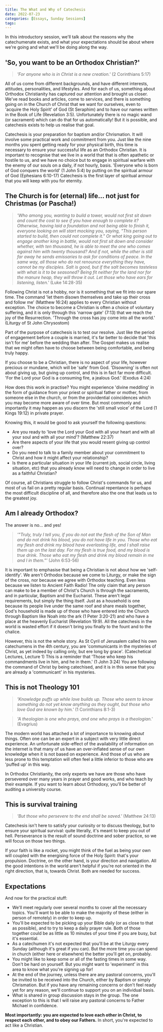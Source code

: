 ```yaml
---
title: The What and Why of Catechesis
date: 2022-07-23
categories: [Essays, Sunday Sessions]
tags:
---
```


In this introductory session, we'll talk about the reasons why the catechumenate exists, and what your expectations should be about where we're going and what we'll be doing along the way.

## 'So, you want to be an Orthodox Christian?'

> *'For anyone who is in Christ is a new creation.'* (2 Corinthians 5:17)

All of us come from different backgrounds, and have different interests, attitudes, personalities, and lifestyles. And for each of us, something about Orthodox Christianity has captured our attention and brought us closer. We've read books and articles, come to services, and there is something going on in the Church of Christ that we want for ourselves, even to 'acquire the Holy Spirit' of God (St Seraphim) and to have our names written in the Book of Life (Revelation 3:5). Unfortunately there is no magic wand (or sacrament) which can do that for us automatically! But it is possible, and catechesis exists to help us realise that goal.

Catechesis is your preparation for baptism and/or Chrismation. It will involve some practical work and commitment from you. Just like the nine months you spent getting ready for your physical birth, this time is necessary to ensure your successful life as an Orthodox Christian. It is important to recognise that we live in a world that that is often apathetic or hostile to us, and we have no choice but to engage in spiritual warfare with the enemy of our souls on a daily, if not hourly, basis. 'Everyone who is born of God conquers the world' (1 John 5:4) by putting on the spiritual armour of God (Ephesians 6:10-17) Catechesis is the first layer of spiritual armour that you will keep with you for eternity.

## The Church is for (eternal) life… not just for Christmas (or Pascha!)

> *'Who among you, wanting to build a tower, would not first sit down and count the cost to see if you have enough to complete it? Otherwise, having laid a foundation and not being able to finish it, everyone looking on will start mocking you, saying, "This person started to build, then could not complete it." Or what king going out to engage another king in battle, would not first sit down and consider whether, with ten thousand, he is able to meet the one who comes against him with twenty thousand? And if not, while the other is still far away he sends emissaries to ask for conditions of peace. In the same way, all those who do not renounce everything they have, cannot be my disciples. Salt is good, but if the salt becomes tasteless with what is it to be seasoned? Being fit neither for the land nor for the manure heap, they will throw it out. Let those who have ears for listening, listen.'* (Luke 14:28-35)

Following Christ is not a hobby, nor is it something that we fit into our spare time. The command 'let them disown themselves and take up their cross and follow me' (Matthew 16:24) applies to every Christian without exception. The choice to become a Christian is often a choice of voluntary suffering, and it is only through this 'narrow gate' (7:13) that we reach the joy of the Resurrection. 'Through the cross has joy come into all the world.' (Liturgy of St John Chrysostom)

Part of the purpose of catechesis is to test our resolve. Just like the period of engagement before a couple is married, it's far better to decide that 'this isn't for me' before the wedding than after. The Gospel makes us realise that we might often have to choose between being comfortable, and being truly happy.

If you choose to be a Christian, there is no aspect of your life, however precious or mundane, which will be 'safe' from God. 'Disowning' is often not about giving up, but giving up control, and this is in fact far more difficult. 'For the Lord your God is a consuming fire, a jealous God.' (Exodus 4:24)

How does this work in practise? You might experience 'divine meddling' in the form of guidance from your priest or spiritual father or mother, from someone else in the church, or from the providential coincidences which you may become more aware of over time. But most commonly and importantly it may happen as you discern the 'still small voice' of the Lord (1 Kings 19:12) in private prayer.

Knowing this, it would be good to ask yourself the following questions:

- Are you ready to 'love the Lord your God with all your heart and with all your soul and with all your mind'? (Matthew 22:37)
- Are there aspects of your life that you would resent giving up control over?
- Do you need to talk to a family member about your commitment to Christ and how it might affect your relationship?
- Is there a particular situation in your life (current job, social circle, living situation, etc) that you already know will need to change in order to live as a faithful Christian?

Of course, all Christians struggle to follow Christ's commands for us, and most of us fail on a pretty regular basis. Continual repentance is perhaps the most difficult discipline of all, and therefore also the one that leads us to the greatest joy.

## Am I already Orthodox?

The answer is no... and yes!

> *'"Truly, truly I tell you, if you do not eat the flesh of the Son of Man and do not drink his blood, you do not have life in you. Those who eat my flesh and drink my blood have everlasting life, and I shall raise them up on the last day. For my flesh is true food, and my blood is true drink. Those who eat my flesh and drink my blood remain in me and I in them."'* (John 6:53-56)

It is important to emphasise that being a Christian is not about how we 'self-identify'. We aren't Orthodox because we come to Liturgy, or make the sign of the cross, nor because we agree with Orthodox teaching. Even less because we listen to Ancient Faith Radio! The only claim that any person can make to be a member of Christ's Church is through the sacraments, and in particular, Baptism and the Eucharist. These aren't legal requirements, but simply the thing itself. Just as a household is one because its people live under the same roof and share meals together, God's household is made up of those who have entered into the Church through Baptism like Noah into the ark (1 Peter 3:20-21) and who have a place at the heavenly Eucharist (Revelation 19:9). All the catechesis in the world is wasted effort if it doesn't bring you finally to the fount and to the chalice.

However, this is not the whole story. As St Cyril of Jerusalem called his own catechumens in the 4th century, you are 'communicants in the mysteries of Christ, as yet indeed by calling only, but ere long by grace'. (Catechetical Lectures, Lecture 1) This is a reminder that 'Those who keep his commandments live in him, and he in them.' (1 John 3:24) You are following the command of Christ by being catechised, and it is in this sense that you are already a 'communicant' in his mysteries.

## This is not Theology 101

> *'Knowledge puffs up while love builds up. Those who seem to know something do not yet know anything as they ought, but those who love God are known by him.'* (1 Corinthians 8:1-3)

> *'A theologian is one who prays, and one who prays is a theologian.'* (Evagrius)

The modern world has attached a lot of importance to knowing *about* things. Often one can be an expert in a subject with very little direct experience. An unfortunate side-effect of the availability of information on the internet is that many of us have an over-inflated sense of our own knowledge when it is not based on experience. And those of us who are less prone to this temptation will often feel a little inferior to those who are 'puffed up' in this way.

In Orthodox Christianity, the only experts we have are those who have persevered over many years in prayer and good works, and who teach by their example. If you want to learn about Orthodoxy, you'll be better of auditing a university course.

## This is survival training

> *'But those who persevere to the end shall be saved.'* (Matthew 24:13)

Catechesis isn't here to satisfy your curiosity or to discuss theology, but to ensure your spiritual survival: quite literally, it's meant to keep you out of hell. Perseverance is the result of sound doctrine and sober practice, so we will focus on those two things.

If your faith is like a rocket, you might think of the fuel as being your own will coupled with the energising force of the Holy Spirit: that's your propulsion. Doctrine, on the other hand, is your direction and navigation. All the good intentions in the world aren't helpful if you're not oriented in the right direction, that is, towards Christ. Both are needed for success.

## Expectations

And now for the practical stuff:

- We'll meet regularly over several months to cover all the necessary topics. You'll want to be able to make the majority of these (either in person of remotely) in order to keep up.
- You'll be expected to be picking up your Bible daily (or as close to that as possible), and to try to keep a daily prayer rule. Both of those together could be as little as 10 minutes of your time if you are busy, but it's essential.
- As a catechumen it's not expected that you'll be at the Liturgy every Sunday (although it's great if you can). But the more time you can spend in church (either here or elsewhere) the better you'll get on, probably.
- You might like to keep some or all of the fasting times in some way. Don't be hard on yourself. But you might want to 'experiment' in this area to know what you're signing up for!
- At the end of the journey, unless there are any pastoral concerns, you'll be invited to be received into the Church, either by Baptism or simply Chrismation. But if you have any remaining concerns or don't feel ready yet for any reason, we'll continue to support you on an individual basis.
- What is shared in group discussion stays in the group. The one exception to this is that I will raise any pastoral concerns to Father Michael in confidence.

**Most importantly: you are expected to love each other in Christ, to respect each other, and to obey our Fathers.** In short, you're expected to act like a Christian.
